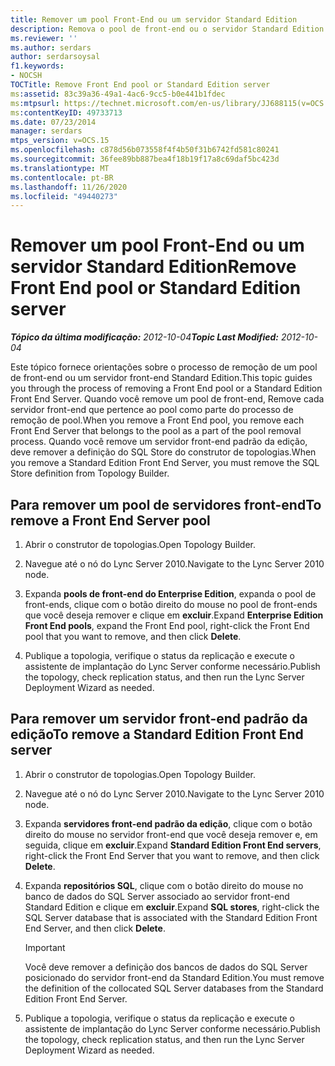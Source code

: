 ```yaml
---
title: Remover um pool Front-End ou um servidor Standard Edition
description: Remova o pool de front-end ou o servidor Standard Edition.
ms.reviewer: ''
ms.author: serdars
author: serdarsoysal
f1.keywords:
- NOCSH
TOCTitle: Remove Front End pool or Standard Edition server
ms:assetid: 83c39a36-49a1-4ac6-9cc5-b0e441b1fdec
ms:mtpsurl: https://technet.microsoft.com/en-us/library/JJ688115(v=OCS.15)
ms:contentKeyID: 49733713
ms.date: 07/23/2014
manager: serdars
mtps_version: v=OCS.15
ms.openlocfilehash: c878d56b073558f4f4b50f31b6742fd581c80241
ms.sourcegitcommit: 36fee89bb887bea4f18b19f17a8c69daf5bc423d
ms.translationtype: MT
ms.contentlocale: pt-BR
ms.lasthandoff: 11/26/2020
ms.locfileid: "49440273"
---
```

# <a name="remove-front-end-pool-or-standard-edition-server"></a><span data-ttu-id="5dc91-103">Remover um pool Front-End ou um servidor Standard Edition</span><span class="sxs-lookup"><span data-stu-id="5dc91-103">Remove Front End pool or Standard Edition server</span></span>

<div data-xmlns="http://www.w3.org/1999/xhtml">

<div class="topic" data-xmlns="http://www.w3.org/1999/xhtml" data-msxsl="urn:schemas-microsoft-com:xslt" data-cs="https://msdn.microsoft.com/">

<div data-asp="https://msdn2.microsoft.com/asp">



</div>

<div id="mainSection">

<div id="mainBody"><span data-ttu-id="5dc91-104">

<span> </span></span><span class="sxs-lookup"><span data-stu-id="5dc91-104">

<span> </span></span></span>

<span data-ttu-id="5dc91-105">_**Tópico da última modificação:** 2012-10-04_</span><span class="sxs-lookup"><span data-stu-id="5dc91-105">_**Topic Last Modified:** 2012-10-04_</span></span>

<span data-ttu-id="5dc91-106">Este tópico fornece orientações sobre o processo de remoção de um pool de front-end ou um servidor front-end Standard Edition.</span><span class="sxs-lookup"><span data-stu-id="5dc91-106">This topic guides you through the process of removing a Front End pool or a Standard Edition Front End Server.</span></span> <span data-ttu-id="5dc91-107">Quando você remove um pool de front-end, Remove cada servidor front-end que pertence ao pool como parte do processo de remoção de pool.</span><span class="sxs-lookup"><span data-stu-id="5dc91-107">When you remove a Front End pool, you remove each Front End Server that belongs to the pool as a part of the pool removal process.</span></span> <span data-ttu-id="5dc91-108">Quando você remove um servidor front-end padrão da edição, deve remover a definição do SQL Store do construtor de topologias.</span><span class="sxs-lookup"><span data-stu-id="5dc91-108">When you remove a Standard Edition Front End Server, you must remove the SQL Store definition from Topology Builder.</span></span>

<div>

## <a name="to-remove-a-front-end-server-pool"></a><span data-ttu-id="5dc91-109">Para remover um pool de servidores front-end</span><span class="sxs-lookup"><span data-stu-id="5dc91-109">To remove a Front End Server pool</span></span>

1.  <span data-ttu-id="5dc91-110">Abrir o construtor de topologias.</span><span class="sxs-lookup"><span data-stu-id="5dc91-110">Open Topology Builder.</span></span>

2.  <span data-ttu-id="5dc91-111">Navegue até o nó do Lync Server 2010.</span><span class="sxs-lookup"><span data-stu-id="5dc91-111">Navigate to the Lync Server 2010 node.</span></span>

3.  <span data-ttu-id="5dc91-112">Expanda **pools de front-end do Enterprise Edition**, expanda o pool de front-ends, clique com o botão direito do mouse no pool de front-ends que você deseja remover e clique em **excluir**.</span><span class="sxs-lookup"><span data-stu-id="5dc91-112">Expand **Enterprise Edition Front End pools**, expand the Front End pool, right-click the Front End pool that you want to remove, and then click **Delete**.</span></span>

4.  <span data-ttu-id="5dc91-113">Publique a topologia, verifique o status da replicação e execute o assistente de implantação do Lync Server conforme necessário.</span><span class="sxs-lookup"><span data-stu-id="5dc91-113">Publish the topology, check replication status, and then run the Lync Server Deployment Wizard as needed.</span></span>

</div>

<div>

## <a name="to-remove-a-standard-edition-front-end-server"></a><span data-ttu-id="5dc91-114">Para remover um servidor front-end padrão da edição</span><span class="sxs-lookup"><span data-stu-id="5dc91-114">To remove a Standard Edition Front End server</span></span>

1.  <span data-ttu-id="5dc91-115">Abrir o construtor de topologias.</span><span class="sxs-lookup"><span data-stu-id="5dc91-115">Open Topology Builder.</span></span>

2.  <span data-ttu-id="5dc91-116">Navegue até o nó do Lync Server 2010.</span><span class="sxs-lookup"><span data-stu-id="5dc91-116">Navigate to the Lync Server 2010 node.</span></span>

3.  <span data-ttu-id="5dc91-117">Expanda **servidores front-end padrão da edição**, clique com o botão direito do mouse no servidor front-end que você deseja remover e, em seguida, clique em **excluir**.</span><span class="sxs-lookup"><span data-stu-id="5dc91-117">Expand **Standard Edition Front End servers**, right-click the Front End Server that you want to remove, and then click **Delete**.</span></span>

4.  <span data-ttu-id="5dc91-118">Expanda **repositórios SQL**, clique com o botão direito do mouse no banco de dados do SQL Server associado ao servidor front-end Standard Edition e clique em **excluir**.</span><span class="sxs-lookup"><span data-stu-id="5dc91-118">Expand **SQL stores**, right-click the SQL Server database that is associated with the Standard Edition Front End Server, and then click **Delete**.</span></span>
    
    <div>
    

    > [!IMPORTANT]  
    > <span data-ttu-id="5dc91-119">Você deve remover a definição dos bancos de dados do SQL Server posicionado do servidor front-end da Standard Edition.</span><span class="sxs-lookup"><span data-stu-id="5dc91-119">You must remove the definition of the collocated SQL Server databases from the Standard Edition Front End Server.</span></span>

    
    </div>

5.  <span data-ttu-id="5dc91-120">Publique a topologia, verifique o status da replicação e execute o assistente de implantação do Lync Server conforme necessário.</span><span class="sxs-lookup"><span data-stu-id="5dc91-120">Publish the topology, check replication status, and then run the Lync Server Deployment Wizard as needed.</span></span>

<span data-ttu-id="5dc91-121"></div>

</div>

<span> </span>

</div>

</div>

</span><span class="sxs-lookup"><span data-stu-id="5dc91-121"></div>

</div>

<span> </span>

</div>

</div>

</span></span></div>


